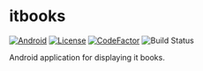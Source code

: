 # itbooks

[![Android](https://img.shields.io/badge/API-35%2B-blue?logo=android-studio)]()
[![License](https://img.shields.io/badge/License-Apache_2.0-blue.svg)](https://opensource.org/licenses/Apache-2.0)
[![CodeFactor](https://www.codefactor.io/repository/github/marlonlom/itbooks/badge/main)](https://www.codefactor.io/repository/github/marlonlom/itbooks/overview/main)
![Build Status](https://img.shields.io/github/actions/workflow/status/marlonlom/itbooks/build.yml)

Android application for displaying it books.

